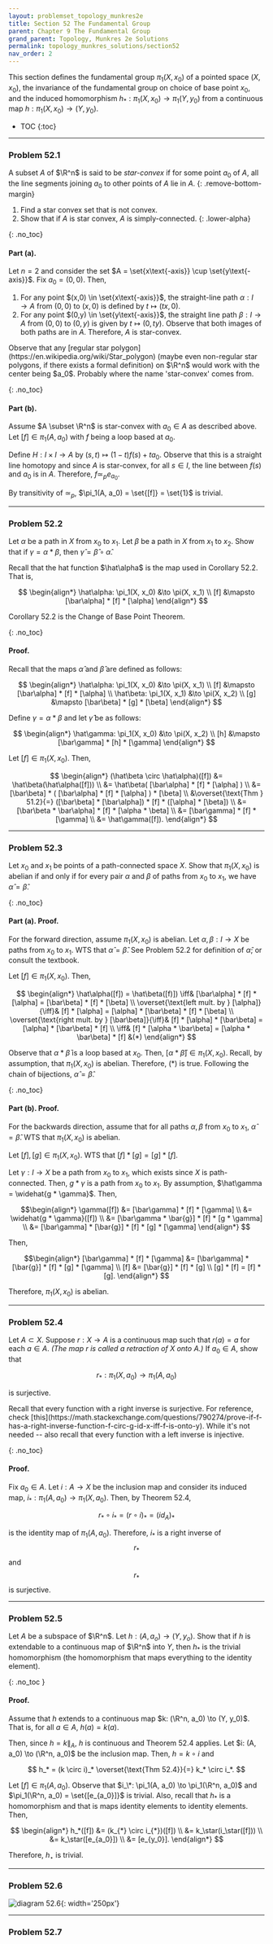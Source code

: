 ```yaml
---
layout: problemset_topology_munkres2e
title: Section 52 The Fundamental Group
parent: Chapter 9 The Fundamental Group
grand_parent: Topology, Munkres 2e Solutions
permalink: topology_munkres_solutions/section52
nav_order: 2
---
```


This section defines the fundamental group $\pi_1(X, x_0)$ of a pointed space $(X, x_0)$, the invariance of the fundamental group on choice of base point $x_0$, and the induced homomorphism $h_*: \pi_1(X, x_0) \to \pi_1(Y, y_0)$ from a continuous map $h: \pi_1(X, x_0) \to (Y, y_0)$.

* TOC
{:toc}

---

<div class='problem_stmt completed' markdown='1'>

### Problem 52.1
A subset $A$ of $\R^n$ is said to be *star-convex* if for some point $a_0$ of $A$, all the line segments joining $a_0$ to other points of $A$ lie in $A$.
{: .remove-bottom-margin}
1. Find a star convex set that is not convex.
2. Show that if $A$ is star convex, $A$ is simply-connected.
{: .lower-alpha}

{: .no_toc}
#### Part (a).
Let $n=2$ and consider the set $A = \set{x\text{-axis}} \cup \set{y\text{-axis}}$. Fix $a_0 = (0,0)$. Then,
1. For any point $(x,0) \in \set{x\text{-axis}}$, the straight-line path $\alpha: I \to A$ from $(0,0)$ to $(x,0)$ is defined by $t \mapsto (tx, 0)$.
2. For any point $(0,y) \in \set{y\text{-axis}}$, the straight line path $\beta: I \to A$ from $(0,0)$ to $(0,y)$ is given by $t \mapsto (0, ty)$.
Observe that both images of both paths are in $A$.
Therefore, $A$ is star-convex.

<div class='problem_notes' markdown='1'>
Observe that any [regular star polygon](https://en.wikipedia.org/wiki/Star_polygon) (maybe even non-regular star polygons, if there exists a formal definition) on $\R^n$ would work with the center being $a_0$. Probably where the name 'star-convex' comes from.
</div>


{: .no_toc}
#### Part (b).
Assume $A \subset \R^n$ is star-convex with $a_0 \in A$ as described above.
Let $[f] \in \pi_1(A, a_0)$ with $f$ being a loop based at $a_0$.

Define $H: I \times I \to A$ by $(s,t) \mapsto (1-t)f(s) + ta_0$. Observe that this is a straight line homotopy and since $A$ is star-convex, for all $s \in I$, the line between $f(s)$ and $a_0$ is in $A$. Therefore, $f \simeq_p e_{a_0}$.

By transitivity of $\simeq_p$, $\pi_1(A, a_0) = \set{[f]} = \set{1}$ is trivial.

</div>

---

<div class='problem_stmt completed' markdown='1'>

### Problem 52.2
Let $\alpha$ be a path in $X$ from $x_0$ to $x_1$. Let $\beta$ be a path in $X$ from $x_1$ to $x_2$. Show that if $\gamma = \alpha * \beta$, then $\hat{\gamma} = \hat{\beta} \circ \hat{\alpha}$.

<div class='problem_notes' markdown='1'>
Recall that the hat function $\hat\alpha$ is the map used in Corollary 52.2. That is,

$$ \begin{align*}
    \hat\alpha: \pi_1(X, x_0) &\to \pi(X, x_1) \\
    [f] &\mapsto [\bar\alpha] * [f] * [\alpha]
\end{align*}
$$

Corollary 52.2 is the Change of Base Point Theorem.
</div>

{: .no_toc}
#### Proof.
Recall that the maps $\hat\alpha$ and $\hat\beta$ are defined as follows:

$$ \begin{align*}
    \hat\alpha: \pi_1(X, x_0) &\to \pi(X, x_1) \\
    [f] &\mapsto [\bar\alpha] * [f] * [\alpha]  \\
    \hat\beta: \pi_1(X, x_1) &\to \pi(X, x_2) \\
    [g] &\mapsto [\bar\beta] * [g] * [\beta]
\end{align*}
$$

Define $\gamma = \alpha * \beta$ and let $\hat\gamma$ be as follows:

$$ \begin{align*}
    \hat\gamma: \pi_1(X, x_0) &\to \pi(X, x_2)   \\
    [h] &\mapsto [\bar\gamma] * [h] * [\gamma]   
\end{align*}
$$

Let $[f] \in \pi_1(X, x_0)$.
Then,

$$ \begin{align*}
(\hat\beta \circ \hat\alpha)([f])
  &= \hat\beta(\hat\alpha([f])) \\
  &= \hat\beta( [\bar\alpha] * [f] * [\alpha] ) \\
  &= [\bar\beta] * ( [\bar\alpha] * [f] * [\alpha] ) * [\beta] \\
  &\overset{\text{Thm } 51.2}{=}
    ([\bar\beta] * [\bar\alpha]) * [f] * ([\alpha] * [\beta]) \\
  &= [\bar\beta * \bar\alpha] * [f] * [\alpha * \beta] \\
  &= [\bar\gamma] * [f] * [\gamma] \\
  &= \hat\gamma([f]).
\end{align*}
$$

</div>

---

<div class='problem_stmt completed' markdown='1'>

### Problem 52.3
Let $x_0$ and $x_1$ be points of a path-connected space $X$. Show that $\pi_1(X, x_0)$ is abelian if and only if for every pair $\alpha$ and $\beta$ of paths from $x_0$ to $x_1$, we have $\hat{\alpha} = \hat{\beta}$.

{: .no_toc}
#### Part (a). Proof.
For the forward direction, assume $\pi_1(X, x_0)$ is abelian.
Let $\alpha, \beta: I \to X$ be paths from $x_0$ to $x_1$. WTS that $\hat\alpha = \hat\beta$. <span class='note'> See Problem 52.2 for definition of $\hat\alpha$; or consult the textbook. </span>

Let $[f] \in \pi_1(X, x_0)$.
Then,

$$ \begin{align*}
    \hat\alpha([f]) = \hat\beta([f)])
    \iff& [\bar\alpha] * [f] * [\alpha] = [\bar\beta] * [f] * [\beta] \\
    \overset{\text{left mult. by } [\alpha]}{\iff}&
      [f] * [\alpha] = [\alpha] * [\bar\beta] * [f] * [\beta] \\
    \overset{\text{right mult. by } [\bar\beta]}{\iff}&
      [f] * [\alpha] * [\bar\beta] = [\alpha] * [\bar\beta] * [f] \\
    \iff&
      [f] * [\alpha * \bar\beta] = [\alpha * \bar\beta] * [f] &(*)
\end{align*}
$$

Observe that $\alpha * \bar\beta$ is a loop based at $x_0$. Then, $[\alpha * \bar\beta] \in \pi_1(X, x_0)$. Recall, by assumption, that $\pi_1(X, x_0)$ is abelian. Therefore, $(*)$ is true. Following the chain of bijections, $\hat\alpha = \hat\beta$.

{: .no_toc}
#### Part (b). Proof.
For the backwards direction, assume that for all paths $\alpha, \beta$ from $x_0$ to $x_1$, $\hat\alpha = \hat\beta$. WTS that $\pi_1(X, x_0)$ is abelian.

Let $[f], [g] \in \pi_1(X, x_0)$. WTS that $[f] * [g] = [g] * [f]$.

Let $\gamma: I \to X$ be a path from $x_0$ to $x_1$, which exists since $X$ is path-connected. Then, $g * \gamma$ is a path from $x_0$ to $x_1$. By assumption, $\hat\gamma = \widehat{g * \gamma}$. Then,

$$\begin{align*}
  \gamma([f])
    &= [\bar\gamma] * [f] * [\gamma] \\
    &= \widehat{g * \gamma}([f]) \\
    &= [\bar\gamma * \bar{g}] * [f] * [g * \gamma] \\
    &= [\bar\gamma] * [\bar{g}] * [f] * [g] * [\gamma]
\end{align*}
$$

Then,

$$\begin{align*}
  [\bar\gamma] * [f] * [\gamma] &= [\bar\gamma] * [\bar{g}] * [f] * [g] * [\gamma] \\
  [f] &= [\bar{g}] * [f] * [g] \\
  [g] * [f] = [f] * [g].
\end{align*}
$$

Therefore, $\pi_1(X, x_0)$ is abelian.

</div>

---

<div class='problem_stmt completed' markdown='1'>

### Problem 52.4
Let $A \subset X$. Suppose $r: X \to A$ is a continuous map such that $r(a) = a$ for each $a \in A$. *(The map $r$ is called a retraction of $X$ onto $A$.)* If $a_0 \in A$, show that

$$ r_* : \pi_1(X, a_0) \to \pi_1(A, a_0) $$

is surjective.

<div class='problem_notes' markdown='1'>
Recall that every function with a right inverse is surjective. For reference, check [this](https://math.stackexchange.com/questions/790274/prove-if-f-has-a-right-inverse-function-f-circ-g-id-x-iff-f-is-onto-y). While it's not needed -- also recall that every function with a left inverse is injective.
</div>

{: .no_toc}
#### Proof.
Fix $a_0 \in A$.
Let $i: A \to X$ be the inclusion map and consider its induced map, $i_*: \pi_1(A, a_0) \to \pi_1(X, a_0)$.
Then, by Theorem 52.4,

$$ r_* \circ i_* = (r \circ i)_* = (id_A)_* $$

is the identity map of $\pi_1(A, a_0)$.
Therefore, $i_*$ is a right inverse of $$r_*$$ and $$r_*$$ is surjective.

</div>

---

<div class='problem_stmt completed' markdown='1'>

### Problem 52.5
Let $A$ be a subspace of $\R^n$. Let $h: (A, a_o) \to (Y, y_o)$. Show that if $h$ is extendable to a continuous map of $\R^n$ into $Y$, then $h_*$ is the trivial homomorphism (the homomorphism that maps everything to the identity element).

{: .no_toc }
#### Proof.
Assume that $h$ extends to a continuous map $k: (\R^n, a_0) \to (Y, y_0)$. That is, for all $a \in A$, $h(a) = k(a)$.

Then, since $h = k\|_A$, $h$ is continuous and Theorem 52.4 applies. Let $i: (A, a_0) \to (\R^n, a_0)$ be the inclusion map. Then, $h = k \circ i$ and

$$ h_* = (k \circ i)_* \overset{\text{Thm 52.4}}{=} k_* \circ i_*. $$

Let $[f] \in \pi_1(A, a_0)$. Observe that $i_\*: \pi_1(A, a_0) \to \pi_1(\R^n, a_0)$ and $\pi_1(\R^n, a_0) = \set{[e_{a_0}]}$ is trivial. Also, recall that $h_*$ is a homomorphism and that is maps identity elements to identity elements.
Then,

$$
\begin{align*}
h_*([f]) &= (k_{*} \circ i_{*})([f]) \\
  &= k_\star(i_\star([f])) \\
  &= k_\star([e_{a_0}]) \\
  &= [e_{y_0}].
\end{align*}
$$

Therefore, $h_\star$ is trivial.

</div>

---

<div class='problem_stmt in_progress' markdown='1'>

### Problem 52.6

![diagram 52.6](/assets/images_tm2e/q52.6diagram.png){: width='250px'}

</div>

---

<div class='problem_stmt in_progress' markdown='1'>

### Problem 52.7

</div>
